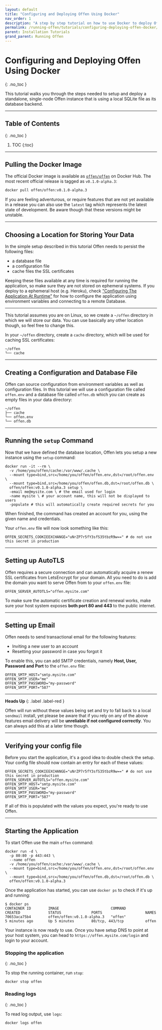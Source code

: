 ```yaml
---
layout: default
title: "Configuring and Deploying Offen Using Docker"
nav_order: 1
description: "A step by step tutorial on how to use Docker to deploy Offen."
permalink: /running-offen/tutorials/configuring-deploying-offen-docker/
parent: Installation Tutorials
grand_parent: Running Offen
---
```


# Configuring and Deploying Offen Using Docker
{: .no_toc }

This tutorial walks you through the steps needed to setup and deploy a standalone, single-node Offen instance that is using a local SQLite file as its database backend.

---

## Table of Contents
{: .no_toc }

1. TOC
{:toc}

---

## Pulling the Docker Image

The official Docker image is available as [`offen/offen`][docker-hub] on Docker Hub. The most recent official release is tagged as `v0.1.0-alpha.3`:

```sh
docker pull offen/offen:v0.1.0-alpha.3
```

If you are feeling adventurous, or require features that are not yet available in a release you can also use the `latest` tag which represents the latest state of development. Be aware though that these versions might be unstable.

[docker-hub]: https://hub.docker.com/r/offen/offen

---

## Choosing a Location for Storing Your Data

In the simple setup described in this tutorial Offen needs to persist the following files:

- a database file
- a configuration file
- cache files the SSL certificates

Keeping these files available at any time is required for running the application, so make sure they are not stored on ephemeral systems. If you deploy to a ephemeral host (e.g. Heroku), check ["Configuring The Application At Runtime"][config-docs] for how to configure the application using environment variables and connecting to a remote Database.

[config-docs]: /running-offen/configuring-the-application/

---

This tutorial assumes you are on Linux, so we create a `~/offen` directory in which we will store our data. You can use basically any other location though, so feel free to change this.

In your `~/offen` directory, create a `cache` directory, which will be used for caching SSL certificates:

```
~/offen
└── cache
```

---

## Creating a Configuration and Database File

Offen can source configuration from environment variables as well as configuration files. In this tutorial we will use a configuration file called `offen.env` and a database file called `offen.db` which you can create as empty files in your data directory:

```
~/offen
├── cache
└── offen.env
└── offen.db
```

---

## Running the `setup` Command

Now that we have defined the database location, Offen lets you setup a new instance using the `setup` command:

```
docker run -it --rm \
  -v /home/you/offen/cache:/var/www/.cache \
  --mount type=bind,src=/home/you/offen/offen.env,dst=/root/offen.env \
  --mount type=bind,src=/home/you/offen/offen.db,dst=/root/offen.db \
  offen/offen:v0.1.0-alpha.3 setup \
  -email me@mysite.com \ # the email used for login
  -name mysite \ # your account name, this will not be displayed to users
  -populate # this will automatically create required secrets for you
```

When finished, the command has created an account for you, using the given name and credentials.

Your `offen.env` file will now look something like this:

```
OFFEN_SECRETS_COOKIEEXCHANGE="uNrZP7r5fY3sfS35tbzR9w==" # do not use this secret in production
```

---

## Setting up AutoTLS

Offen requires a secure connection and can automatically acquire a renew SSL certificates from LetsEncrypt for your domain. All you need to do is add the domain you want to serve Offen from to your `offen.env` file:

```
OFFEN_SERVER_AUTOTLS="offen.mysite.com"
```

To make sure the automatic certificate creation and renewal works, make sure your host system exposes __both port 80 and 443__ to the public internet.

---

## Setting up Email

Offen needs to send transactional email for the following features:

- Inviting a new user to an account
- Resetting your password in case you forgot it

To enable this, you can add SMTP credentials, namely __Host, User, Password and Port__ to the `offen.env` file:

```
OFFEN_SMTP_HOST="smtp.mysite.com"
OFFEN_SMTP_USER="me"
OFFEN_SMTP_PASSWORD="my-password"
OFFEN_SMTP_PORT="587"
```

---

__Heads Up__
{: .label .label-red }

Offen will run without these values being set and try to fall back to a local `sendmail` install, yet please be aware that if you rely on any of the above features email delivery will be __unreliable if not configured correctly__. You can always add this at a later time though.

---

## Verifying your config file

Before you start the application, it's a good idea to double check the setup. Your config file should now contain an entry for each of these values:

```
OFFEN_SECRETS_COOKIEEXCHANGE="uNrZP7r5fY3sfS35tbzR9w==" # do not use this secret in production
OFFEN_SERVER_AUTOTLS="offen.mysite.com"
OFFEN_SMTP_HOST="smtp.mysite.com"
OFFEN_SMTP_USER="me"
OFFEN_SMTP_PASSWORD="my-password"
OFFEN_SMTP_PORT="587"
```

If all of this is populated with the values you expect, you're ready to use Offen.

---

## Starting the Application

To start Offen use the main `offen` command:

```
docker run -d \
  -p 80:80 -p 443:443 \
  --name offen
  -v /home/you/offen/cache:/var/www/.cache \
  --mount type=bind,src=/home/you/offen/offen.env,dst=/root/offen.env \
  --mount type=bind,src=/home/you/offen/offen.db,dst=/root/offen.db \
  offen/offen:v0.1.0-alpha.3
```

Once the application has started, you can use `docker ps` to check if it's up and running:

```
$ docker ps
CONTAINER ID        IMAGE                        COMMAND                  CREATED             STATUS              PORTS                    NAMES
70653aca75b4        offen/offen:v0.1.0-alpha.3   "offen"                  5 minutes ago       Up 5 minutes        80/tcp, 443/tcp          offen
```

Your instance is now ready to use. Once you have setup DNS to point at your host system, you can head to `https://offen.mysite.com/login` and login to your account.

### Stopping the application
{: .no_toc }

To stop the running container, run `stop`:

```
docker stop offen
```

### Reading logs
{: .no_toc }

To read log output, use `logs`:

```
docker logs offen
```
